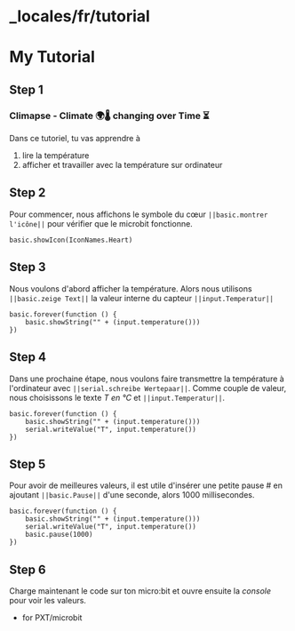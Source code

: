 # _locales/fr/tutorial
# My Tutorial
## Step 1

### Climapse - Climate 🌍🌡️ changing over Time  ⏳️

Dans ce tutoriel, tu vas apprendre à
1. lire la température
2. afficher et travailler avec la température sur ordinateur

## Step 2

Pour commencer, nous affichons le symbole du cœur ``||basic.montrer l'icône||`` pour vérifier que le microbit fonctionne. 

```blocks
basic.showIcon(IconNames.Heart)
```

## Step 3

Nous voulons d'abord afficher la température. 
Alors nous utilisons ``||basic.zeige Text||`` la valeur interne du capteur  ``||input.Temperatur||`` 

```blocks
basic.forever(function () {
    basic.showString("" + (input.temperature()))
})
```

## Step 4

Dans une prochaine étape, nous voulons faire transmettre la température à l'ordinateur avec ``||serial.schreibe Wertepaar||``.
Comme couple de valeur, nous choisissons le texte *T en °C* et ``||input.Temperatur||``.

```blocks
basic.forever(function () {
    basic.showString("" + (input.temperature()))
    serial.writeValue("T", input.temperature())
})
```

## Step 5

Pour avoir de meilleures valeurs, il est utile d'insérer une petite pause #
en ajoutant ``||basic.Pause||`` d'une seconde, alors 1000 millisecondes.

```blocks
basic.forever(function () {
    basic.showString("" + (input.temperature()))
    serial.writeValue("T", input.temperature())
    basic.pause(1000)
})
```

## Step 6

Charge maintenant le code sur ton micro:bit et ouvre ensuite la *console* pour voir les valeurs.


* for PXT/microbit
<script src="https://makecode.com/gh-pages-embed.js"></script><script>makeCodeRender("{{ site.makecode.home_url }}", "{{ site.github.owner_name }}/{{ site.github.repository_name }}");</script>
